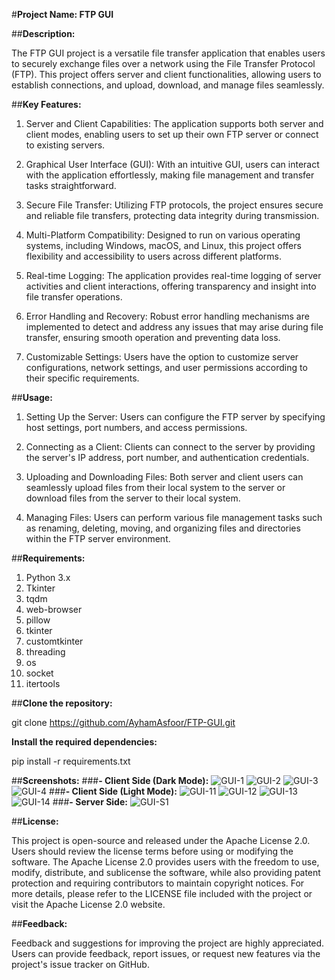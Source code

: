 #**Project Name: FTP GUI**

##**Description:**

The FTP GUI project is a versatile file transfer application that enables users to securely exchange files over a network using the File Transfer Protocol (FTP). This project offers server and client functionalities, allowing users to establish connections, and upload, download, and manage files seamlessly.

##**Key Features:**

1) Server and Client Capabilities: The application supports both server and client modes, enabling users to set up their own FTP server or connect to existing servers.

2) Graphical User Interface (GUI): With an intuitive GUI, users can interact with the application effortlessly, making file management and transfer tasks straightforward.

3) Secure File Transfer: Utilizing FTP protocols, the project ensures secure and reliable file transfers, protecting data integrity during transmission.

4) Multi-Platform Compatibility: Designed to run on various operating systems, including Windows, macOS, and Linux, this project offers flexibility and accessibility to users across different platforms.

5) Real-time Logging: The application provides real-time logging of server activities and client interactions, offering transparency and insight into file transfer operations.

6) Error Handling and Recovery: Robust error handling mechanisms are implemented to detect and address any issues that may arise during file transfer, ensuring smooth operation and preventing data loss.

7) Customizable Settings: Users have the option to customize server configurations, network settings, and user permissions according to their specific requirements.

##**Usage:**

1) Setting Up the Server: Users can configure the FTP server by specifying host settings, port numbers, and access permissions.

2) Connecting as a Client: Clients can connect to the server by providing the server's IP address, port number, and authentication credentials.

3) Uploading and Downloading Files: Both server and client users can seamlessly upload files from their local system to the server or download files from the server to their local system.

4) Managing Files: Users can perform various file management tasks such as renaming, deleting, moving, and organizing files and directories within the FTP server environment.

##**Requirements:**

1) Python 3.x
2) Tkinter
3) tqdm
4) web-browser
5) pillow
6) tkinter
7) customtkinter
8) threading
9) os
10) socket
11) itertools

##**Clone the repository:**

git clone https://github.com/AyhamAsfoor/FTP-GUI.git

**Install the required dependencies:**

pip install -r requirements.txt

##**Screenshots:**
###**- Client Side (Dark Mode):**
![GUI-1](https://github.com/AyhamAsfoor/FTP-GUI/assets/126945679/3508fb38-24d1-4e29-af5c-985158dc2095)
![GUI-2](https://github.com/AyhamAsfoor/FTP-GUI/assets/126945679/01b01bd5-2cb5-4191-af12-135399e5f8f5)
![GUI-3](https://github.com/AyhamAsfoor/FTP-GUI/assets/126945679/64ba111a-43e6-441e-ac82-84af7baf4269)
![GUI-4](https://github.com/AyhamAsfoor/FTP-GUI/assets/126945679/536b64a9-ad0f-4988-b276-be209c95f82b)
###**- Client Side (Light Mode):**
![GUI-11](https://github.com/AyhamAsfoor/FTP-GUI/assets/126945679/35e88058-6026-4086-b3e8-5c64ded157cf)
![GUI-12](https://github.com/AyhamAsfoor/FTP-GUI/assets/126945679/de69898f-76ec-4d5b-be65-97ddf616438b)
![GUI-13](https://github.com/AyhamAsfoor/FTP-GUI/assets/126945679/b639b267-277c-41b8-91ee-35f905bed64e)
![GUI-14](https://github.com/AyhamAsfoor/FTP-GUI/assets/126945679/fcf9ac6e-52f1-4adf-81f4-c2d4d377fd58)
###**- Server Side:**
![GUI-S1](https://github.com/AyhamAsfoor/FTP-GUI/assets/126945679/96ef453d-8373-4f2c-b152-b98b0736770e)




##**License:**

This project is open-source and released under the Apache License 2.0. Users should review the license terms before using or modifying the software. The Apache License 2.0 provides users with the freedom to use, modify, distribute, and sublicense the software, while also providing patent protection and requiring contributors to maintain copyright notices. For more details, please refer to the LICENSE file included with the project or visit the Apache License 2.0 website.

##**Feedback:**

Feedback and suggestions for improving the project are highly appreciated. Users can provide feedback, report issues, or request new features via the project's issue tracker on GitHub.
